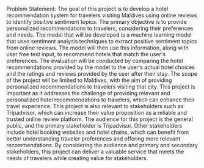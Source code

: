 Problem Statement:
The goal of this project is to develop a hotel recommendation system for travelers visiting Maldives using online reviews to identify positive sentiment topics. The primary objective is to provide personalized recommendations to travelers, considering their preferences and needs.
The model that will be developed is a machine learning model that uses sentiment analysis techniques to extract positive sentiment topics from online reviews. The model will then use this information, along with user free text input, to recommend hotels that match the user's preferences.
The evaluation will be conducted by comparing the hotel recommendations provided by the model to the user's actual hotel choices and the ratings and reviews provided by the user after their stay.
The scope of the project will be limited to Maldives, with the aim of providing personalized recommendations to travelers visiting that city. 
This project is important as it addresses the challenge of providing relevant and personalized hotel recommendations to travelers, which can enhance their travel experience. This project is also relevant to stakeholders such as Tripadvisor, which can increase their value proposition as a reliable and trusted online review platform.
The audience for this project is the general public, and the primary stakeholder is Tripadvisor. Other stakeholders include hotel booking websites and hotel chains, which can benefit from better understanding traveler preferences and offering more relevant recommendations.
By considering the audience and primary and secondary stakeholders, this project can deliver a valuable service that meets the needs of travelers while creating value for stakeholders.
